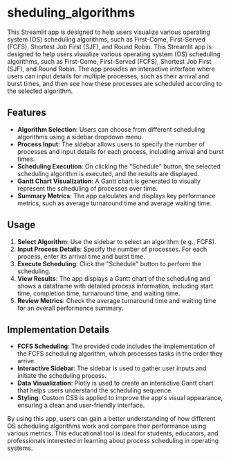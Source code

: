 # sheduling_algorithms
This Streamlit app is designed to help users visualize various operating system (OS) scheduling algorithms, such as First-Come, First-Served (FCFS), Shortest Job First (SJF), and Round Robin. 
This Streamlit app is designed to help users visualize various operating system (OS) scheduling algorithms, such as First-Come, First-Served (FCFS), Shortest Job First (SJF), and Round Robin. The app provides an interactive interface where users can input details for multiple processes, such as their arrival and burst times, and then see how these processes are scheduled according to the selected algorithm.

## Features
- **Algorithm Selection**: Users can choose from different scheduling algorithms using a sidebar dropdown menu.
- **Process Input**: The sidebar allows users to specify the number of processes and input details for each process, including arrival and burst times.
- **Scheduling Execution**: On clicking the "Schedule" button, the selected scheduling algorithm is executed, and the results are displayed.
- **Gantt Chart Visualization**: A Gantt chart is generated to visually represent the scheduling of processes over time.
- **Summary Metrics**: The app calculates and displays key performance metrics, such as average turnaround time and average waiting time.

## Usage
1. **Select Algorithm**: Use the sidebar to select an algorithm (e.g., FCFS).
2. **Input Process Details**: Specify the number of processes. For each process, enter its arrival time and burst time.
3. **Execute Scheduling**: Click the "Schedule" button to perform the scheduling.
4. **View Results**: The app displays a Gantt chart of the scheduling and shows a dataframe with detailed process information, including start time, completion time, turnaround time, and waiting time.
5. **Review Metrics**: Check the average turnaround time and waiting time for an overall performance summary.

## Implementation Details
- **FCFS Scheduling**: The provided code includes the implementation of the FCFS scheduling algorithm, which processes tasks in the order they arrive.
- **Interactive Sidebar**: The sidebar is used to gather user inputs and initiate the scheduling process.
- **Data Visualization**: Plotly is used to create an interactive Gantt chart that helps users understand the scheduling sequence.
- **Styling**: Custom CSS is applied to improve the app's visual appearance, ensuring a clean and user-friendly interface.

By using this app, users can gain a better understanding of how different OS scheduling algorithms work and compare their performance using various metrics. This educational tool is ideal for students, educators, and professionals interested in learning about process scheduling in operating systems.
